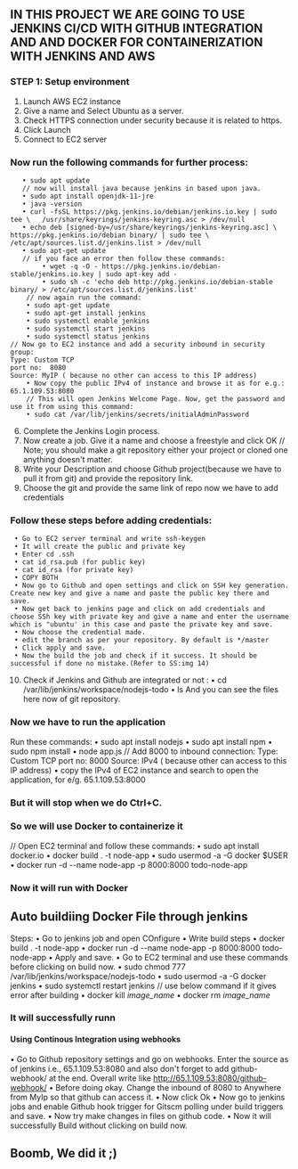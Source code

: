 ## IN THIS PROJECT WE ARE GOING TO USE JENKINS CI/CD WITH GITHUB INTEGRATION AND AND DOCKER FOR CONTAINERIZATION WITH JENKINS AND AWS

### STEP 1: Setup environment
   1. Launch AWS EC2 instance 
   2. Give a name and Select Ubuntu as a server.
   3. Check HTTPS connection under security because it is related to https.
   4. Click Launch
   5. Connect to EC2 server
   ### Now run the following commands for further process:
       • sudo apt update
       // now will install java because jenkins in based upon java.
       • sudo apt install openjdk-11-jre
       • java -version
       • curl -fsSL https://pkg.jenkins.io/debian/jenkins.io.key | sudo tee \   /usr/share/keyrings/jenkins-keyring.asc > /dev/null 
       • echo deb [signed-by=/usr/share/keyrings/jenkins-keyring.asc] \   https://pkg.jenkins.io/debian binary/ | sudo tee \   /etc/apt/sources.list.d/jenkins.list > /dev/null
       • sudo apt-get update 
       // if you face an error then follow these commands: 
            • wget -q -O - https://pkg.jenkins.io/debian-stable/jenkins.io.key | sudo apt-key add -
            • sudo sh -c 'echo deb http://pkg.jenkins.io/debian-stable binary/ > /etc/apt/sources.list.d/jenkins.list'
        // now again run the command:
        • sudo apt-get update
        • sudo apt-get install jenkins
	    • sudo systemctl enable jenkins
	    • sudo systemctl start jenkins
	    • sudo systemctl status jenkins
    // Now go to EC2 instance and add a security inbound in security group: 
    Type: Custom TCP 
    port no:  8080
    Source: MyIP ( because no other can access to this IP address) 
        • Now copy the public IPv4 of instance and browse it as for e.g.: 65.1.109.53:8080 
        // This will open Jenkins Welcome Page. Now, get the password and use it from using this command:
	    • sudo cat /var/lib/jenkins/secrets/initialAdminPassword
   6. Complete the Jenkins Login process.
   7. Now create a job. Give it a name and choose a freestyle and click OK
   // Note; you should make a git repository either your project or cloned one anything doesn't matter.
   8. Write your Description and choose Github project(because we have to pull it from git) and provide the repository link.
   9. Choose the git and provide the same link of repo now we have to add credentials
   ### Follow these steps before adding credentials:
     • Go to EC2 server terminal and write ssh-keygen
     • It will create the public and private key
     • Enter cd .ssh
     • cat id_rsa.pub (for public key)
     • cat id_rsa (for private key)
     • COPY BOTH
     • Now go to Github and open settings and click on SSH key generation. Create new key and give a name and paste the public key there and save.
     • Now get back to jenkins page and click on add credentials and choose SSh key with private key and give a name and enter the username which is "ubuntu' in this case and paste the private key and save.
     • Now choose the credential made.
     • edit the branch as per your repository. By default is */master
     • Click apply and save.
     • Now the build the job and check if it success. It should be successful if done no mistake.(Refer to SS:img 14)
  10. Check if Jenkins and Github are integrated or not :
        • cd /var/lib/jenkins/workspace/nodejs-todo 
        • ls
        And you can see the files here now of git repository.
        
### Now we have to run the application

Run these commands:
    • sudo apt install nodejs
    • sudo apt install npm
    • sudo npm install
    • node app.js
    // Add 8000 to inbound connection:
    Type: Custom TCP 
    port no:  8000
    Source: IPv4 ( because  other can access to this IP address)
    • copy the IPv4 of EC2 instance and search to open the application, for e/g. 65.1.109.53:8000


 ### But it will stop when we do Ctrl+C.
 ### So we will use Docker to containerize it   
  // Open EC2 terminal and follow these commands:
  • sudo apt install docker.io
  • docker build . -t node-app
  • sudo usermod -a -G docker $USER
  • docker run -d --name node-app -p 8000:8000 todo-node-app

### Now it will run with Docker

## Auto buildiing Docker File through jenkins
  Steps:
  • Go to jenkins job and open COnfigure
  • Write build steps
  • docker build . -t node-app
  • docker run -d --name node-app -p 8000:8000 todo-node-app
  • Apply and save.
  • Go to EC2 terminal and use these commands before clicking on build now.
    • sudo chmod 777 /var/lib/jenkins/workspace/nodejs-todo
    • sudo usermod -a -G docker jenkins
    • sudo systemctl restart jenkins
  // use below command if it gives error after building
    • docker kill *image_name*
    • docker rm *image_name*

### It will successfully runn

#### Using Continous Integration using webhooks
   • Go to Github repository settings and go on webhooks. Enter the source as of jenkins i.e., 65.1.109.53:8080 and also don't forget to add github-webhook/ at the end. Overall write like http://65.1.109.53:8080/github-webhook/
   • Before doing okay. Change the inbound of 8080 to Anywhere from MyIp so that github can access it.
   • Now click Ok
   • Now go to jenkins jobs and enable Github hook trigger for Gitscm polling under build triggers and save.
   • Now try make changes in files on github code.
   • Now it will successfully Build without clicking on build now.
   ## Boomb, We did it ;)

